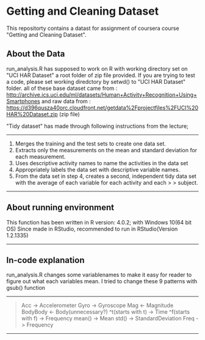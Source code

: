 Getting and Cleaning Dataset
============================

This repositorty contains a datast for assignment of coursera course "Getting and Cleaning Dataset".

About the Data
---------------
run_analysis.R has supposed to work on R with working directory set on "UCI HAR Dataset" a root folder of zip file provided. If you are trying to test a code, please set working diredctory by setwd() to "UCI HAR Dataset" folder.
all of these base dataset came from : http://archive.ics.uci.edu/ml/datasets/Human+Activity+Recognition+Using+Smartphones
and raw data from : https://d396qusza40orc.cloudfront.net/getdata%2Fprojectfiles%2FUCI%20HAR%20Dataset.zip (zip file)




"Tidy dataset" has made through following instructions from the lecture;

--------------------------------
1. Merges the training and the test sets to create one data set.
2. Extracts only the measurements on the mean and standard deviation for each measurement.
3. Uses descriptive activity names to name the activities in the data set
4. Appropriately labels the data set with descriptive variable names.
5. From the data set in step 4, creates a second, independent tidy data set with the average of each variable for each activity and each > > subject.

---------------------------------


About running environment
---------------------------
This function has been written in R version: 4.0.2; with Windows 10(64 bit OS)
Since made in RStudio, recommended to run in RStudio(Version 1.2.1335)

--------------------------------


In-code explanation
----------------------------
run_analysis.R changes some variablenames to make it easy for reader to figure out what each variables mean.
I tried to change these 9 patterns with gsub() function

--------------------------
>Acc -> Accelerometer
>Gyro -> Gyroscope
>Mag <- Magnitude
>BodyBody <- Body(unnecessary?)
>^t(starts with t) -> Time
>^f(starts with f) -> Frequency
>mean() -> Mean
>std() -> StandardDeviation
>Freq -> Frequency

--------------------------